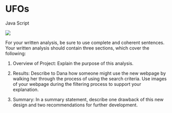 # UFOs
Java Script

![](./static/images/nasa.png)

For your written analysis, be sure to use complete and coherent sentences. Your written analysis should contain three sections, which cover the following:

1. Overview of Project: Explain the purpose of this analysis.

2. Results: Describe to Dana how someone might use the new webpage by walking her through the process of using the search criteria. Use images of your webpage during the filtering process to support your explanation.

3. Summary: In a summary statement, describe one drawback of this new design and two recommendations for further development.